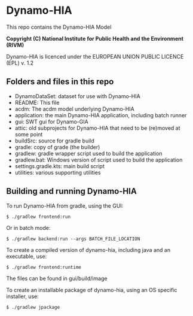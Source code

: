 # Dynamo-HIA

This repo contains the Dynamo-HIA Model

**Copyright (C) National Institute for Public Health and the Environment (RIVM)**

Dynamo-HIA is licenced under the EUROPEAN UNION PUBLIC LICENCE (EPL) v. 1.2

## Folders and files in this repo

- DynamoDataSet:	dataset for use with Dynamo-HIA
- README: This file
- acdm: The acdm model underlying Dynamo-HIA
- application: the main Dynamo-HIA application, including batch runner
- gui: SWT gui for Dynamo-GIA
- attic: old subprojects for Dynamo-HIA that need to be (re)moved at some point
- buildSrc: source for gradle build
- gradle: copy of grade (the builder)
- gradlew: gradle wrapper script used to build the application
- gradlew.bat: Windows version of script used to build the application
- settings.gradle.kts: main build script
- utilities: various supporting utilities

## Building and running Dynamo-HIA

To run Dynamo-HIA from gradle, using the GUI:

`$ ./gradlew frontend:run`

Or in batch mode:

`$ ./gradlew backend:run --args BATCH_FILE_LOCATION`

To create a compiled version of dynamo-hia, including java and an executable, use:

`$ ./gradlew frontend:runtime`

The files can be found in gui/build/image

To create an installable package of dynamo-hia, using an OS specific installer, use:

`$ ./gradlew jpackage`

